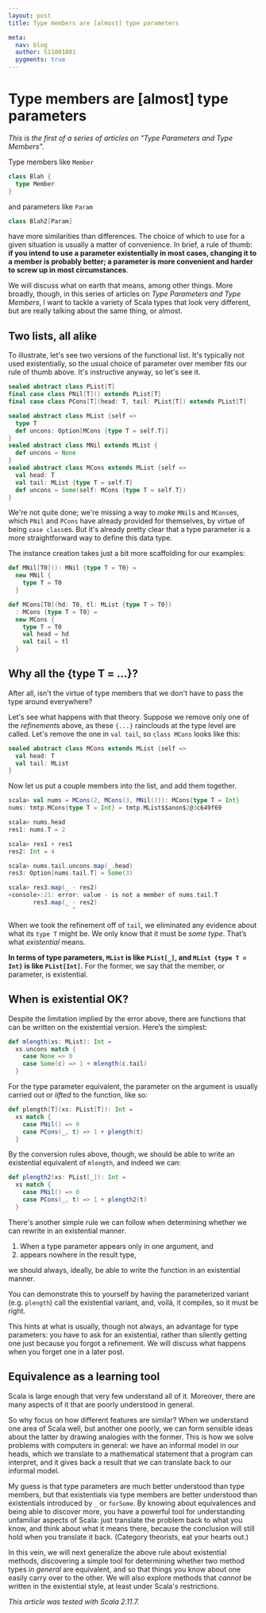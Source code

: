 ```yaml
---
layout: post
title: Type members are [almost] type parameters

meta:
  nav: blog
  author: S11001001
  pygments: true
---
```


Type members are [almost] type parameters
=========================================

*This is the first of a series of articles on "Type Parameters and Type
Members".*

Type members like `Member`

```scala
class Blah {
  type Member
}
```

and parameters like `Param`

```scala
class Blah2[Param]
```

have more similarities than differences.  The choice of which to use
for a given situation is usually a matter of convenience.  In brief, a
rule of thumb: **if you intend to use a parameter existentially in
most cases, changing it to a member is probably better; a parameter is
more convenient and harder to screw up in most circumstances**.

We will discuss what on earth that means, among other things.  More
broadly, though, in this series of articles on *Type Parameters and
Type Members*, I want to tackle a variety of Scala types that look
very different, but are really talking about the same thing, or
almost.

Two lists, all alike
--------------------

To illustrate, let's see two versions of the functional list.  It's
typically not used existentially, so the usual choice of parameter
over member fits our rule of thumb above.  It's instructive anyway, so
let's see it.

```scala
sealed abstract class PList[T]
final case class PNil[T]() extends PList[T]
final case class PCons[T](head: T, tail: PList[T]) extends PList[T]

sealed abstract class MList {self =>
  type T
  def uncons: Option[MCons {type T = self.T}]
}
sealed abstract class MNil extends MList {
  def uncons = None
}
sealed abstract class MCons extends MList {self =>
  val head: T
  val tail: MList {type T = self.T}
  def uncons = Some(self: MCons {type T = self.T})
}
```

We're not quite done; we're missing a way to *make* `MNil`s and
`MCons`es, which `PNil` and `PCons` have already provided for
themselves, by virtue of being `case class`es.  But it's already
pretty clear that a type parameter is a more straightforward way to
define this data type.

The instance creation takes just a bit more scaffolding for our
examples:

```scala
def MNil[T0](): MNil {type T = T0} =
  new MNil {
    type T = T0
  }

def MCons[T0](hd: T0, tl: MList {type T = T0})
  : MCons {type T = T0} =
  new MCons {
    type T = T0
    val head = hd
    val tail = tl
  }
```

Why all the {type T = ...}?
---------------------------

After all, isn't the virtue of type members that we don't have to pass
the type around everywhere?

Let's see what happens with that theory.  Suppose we remove only one
of the *refinement*s above, as these `{...}` rainclouds at the type
level are called.  Let's remove the one in `val tail`, so `class
MCons` looks like this:

```scala
sealed abstract class MCons extends MList {self =>
  val head: T
  val tail: MList
}
```

Now let us put a couple members into the list, and add them together.

```scala
scala> val nums = MCons(2, MCons(3, MNil())): MCons{type T = Int}
nums: tmtp.MCons{type T = Int} = tmtp.MList$$anon$2@3c649f69

scala> nums.head
res1: nums.T = 2

scala> res1 + res1
res2: Int = 4

scala> nums.tail.uncons.map(_.head)
res3: Option[nums.tail.T] = Some(3)

scala> res3.map(_ - res2)
<console>:21: error: value - is not a member of nums.tail.T
       res3.map(_ - res2)
                  ^
```

When we took the refinement off of `tail`, we eliminated any evidence
about what its `type T` might be.  We only know that it must be *some
type*.  That’s what *existential* means.

**In terms of type parameters, `MList` is like `PList[_]`, and `MList
{type T = Int}` is like `PList[Int]`.**  For the former, we say that
the member, or parameter, is existential.

When is existential OK?
-----------------------

Despite the limitation implied by the error above, there are functions
that can be written on the existential version.  Here’s the simplest:

```scala
def mlength(xs: MList): Int =
  xs.uncons match {
    case None => 0
    case Some(c) => 1 + mlength(c.tail)
  }
```

For the type parameter equivalent, the parameter on the argument is
usually carried out or *lifted* to the function, like so:

```scala
def plength[T](xs: PList[T]): Int =
  xs match {
    case PNil() => 0
    case PCons(_, t) => 1 + plength(t)
  }
```

By the conversion rules above, though, we should be able to write an
existential equivalent of `mlength`, and indeed we can:

```scala
def plength2(xs: PList[_]): Int =
  xs match {
    case PNil() => 0
    case PCons(_, t) => 1 + plength2(t)
  }
```

There's another simple rule we can follow when determining whether we
can rewrite in an existential manner.

1. When a type parameter appears only in one argument, and
2. appears nowhere in the result type,

we should always, ideally, be able to write the function in an
existential manner.

You can demonstrate this to yourself by having the parameterized
variant (e.g. `plength`) call the existential variant, and, voilà, it
compiles, so it must be right.

This hints at what is usually, though not always, an advantage for
type parameters: you have to ask for an existential, rather than
silently getting one just because you forgot a refinement.  We will
discuss what happens when you forget one in a later post.

Equivalence as a learning tool
------------------------------

Scala is large enough that very few understand all of it.  Moreover,
there are many aspects of it that are poorly understood in general.

So why focus on how different features are similar?  When we
understand one area of Scala well, but another one poorly, we can form
sensible ideas about the latter by drawing analogies with the former.
This is how we solve problems with computers in general: we have an
informal model in our heads, which we translate to a mathematical
statement that a program can interpret, and it gives back a result
that we can translate back to our informal model.

My guess is that type parameters are much better understood than type
members, but that existentials via type members are better understood
than existentials introduced by `_` or `forSome`.  By knowing about
equivalences and being able to discover more, you have a powerful tool
for understanding unfamiliar aspects of Scala: just translate the
problem back to what you know, and think about what it means there,
because the conclusion will still hold when you translate it back.
(Category theorists, eat your hearts out.)

In this vein, we will next generalize the above rule about existential
methods, discovering a simple tool for determining whether two method
types *in general* are equivalent, and so that things you know about
one easily carry over to the other.  We will also explore methods that
*cannot* be written in the existential style, at least under Scala's
restrictions.

*This article was tested with Scala 2.11.7.*
